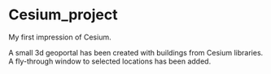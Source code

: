# Cesium_project
<p>My first impression of Cesium.<p/> A small 3d geoportal has been created with buildings from Cesium libraries. A fly-through window to selected locations has been added.
